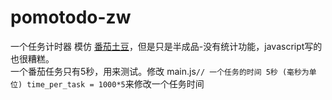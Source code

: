 # pomotodo-zw
一个任务计时器
模仿 [番茄土豆](https://pomotodo.com/app/?lang=zh-CN)，但是只是半成品-没有统计功能，javascript写的也很糟糕。<br>
一个番茄任务只有5秒，用来测试。修改 main.js`// 一个任务的时间 5秒 (毫秒为单位)
time_per_task = 1000*5`来修改一个任务时间
